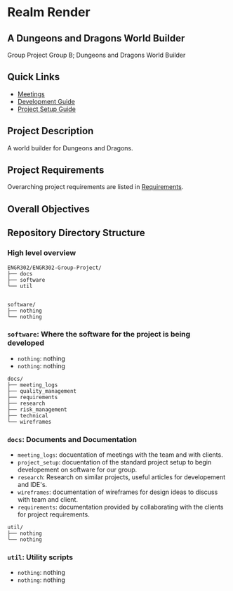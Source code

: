 # Realm Render
## A Dungeons and Dragons World Builder

Group Project Group B; Dungeons and Dragons World Builder

## Quick Links

- [Meetings](docs/meeting_logs)
- [Development Guide](docs/technical/README.md)
- [Project Setup Guide](docs/technical/project_setup.md)

## Project Description

A world builder for Dungeons and Dragons.

## Project Requirements

Overarching project requirements are listed in [Requirements](docs/requirements/requirements.md).


## Overall Objectives


## Repository Directory Structure

### High level overview

```text
ENGR302/ENGR302-Group-Project/
├── docs
├── software
└── util


```
```text
software/
├── nothing
└── nothing
```


### `software`: Where the software for the project is being developed


- `nothing`: nothing
- `nothing`: nothing


```text
docs/
├── meeting_logs
├── quality_management
├── requirements
├── research
├── risk_management
├── technical
└── wireframes
```

### `docs`: Documents and Documentation



- `meeting_logs`: docuentation of meetings with the team and with clients.
- `project_setup`: docuentation of the standard project setup to begin developement on software for our group.
- `research`: Research on similar projects, useful articles for developement and IDE's.
- `wireframes`: documentation of wireframes for design ideas to discuss with team and client.
- `requirements`: documentation provided by collaborating with the clients for project requirements.


```text
util/
├── nothing
└── nothing
```


### `util`: Utility scripts



- `nothing`: nothing
- `nothing`: nothing
